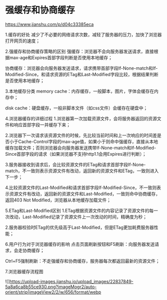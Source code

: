 # 强缓存和协商缓存

https://www.jianshu.com/p/d04c33385eca

1.缓存的好处
减少了不必要的网络请求次数，减轻了服务器的压力，加快了浏览器打开网页的速度；

2.强缓存和协商缓存策略的区别
强缓存：浏览器不会向服务器发送请求，直接根据max-age和Expires首部字段判断是否使用本地缓存；

协商缓存：浏览器会向服务器发送请求，请求携带首部字段If-None-match和If-Modified-Since，和请求资源的ETag和Last-Modified字段比较，根据结果判断是否使用本地缓存；

3.本地缓存分类
memory cache：内存缓存，一般脚本，图片，字体会缓存在内存中；

disk cache：硬盘缓存，一般非脚本文件（如css文件）会缓存在硬盘中；

4.浏览器缓存的详细过程
1.浏览器第一次加载资源文件，会将服务器返回的资源文件和响应首部字段一并缓存下来；

2.浏览器下一次请求该资源文件的时候，先比较当前时间和上一次响应的时间差是否小于Cache-Control字段的max-age值，如果小于则命中强缓存，直接从本地缓存加载文件；否则浏览器会向服务器发送携带If-None-match和If-Modified-Since首部字段的请求（如果浏览器不支持http1.1会用Expires进行判断）；

3.服务器接收到请求后，会比较资源文件的ETag和请求首部字段If-None-match，不一致则表示资源文件有改动，返回新的资源文件和ETag，一致则进入下一步；

4.比较资源文件的Last-Modified和请求首部字段If-Modified-Since，不一致则表示资源文件有改动，返回新的资源文件和Last-Modified，一致则命中协商缓存，返回403 Not Modified，浏览器从本地缓存加载文件；

5.ETag和Last-Modified区别
1.ETag根据资源文件的内容记录了资源文件的每一次改动，Last-Modified记录了资源文件上一次改动的时间，精确度为秒；

2.服务器校验时ETag的优先级高于Last-Modified，但是ETag更加耗费服务器性能；

6.用户行为对于浏览器缓存的影响
点击页面刷新按钮和F5刷新：向服务器发送请求，会走协商缓存；

Ctrl+F5强制刷新：不走强缓存和协商缓存，服务器每次都返回最新的资源文件；

7.浏览器缓存流程图

![]https://upload-images.jianshu.io/upload_images/22837849-5a8a6ca8b55ce930.png?imageMogr2/auto-orient/strip|imageView2/2/w/656/format/webp
